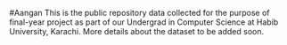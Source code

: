 #Aangan
This is the public repository data collected for the purpose of final-year project as part of our Undergrad in Computer Science at Habib University, Karachi. 
More details about the dataset to be added soon.
